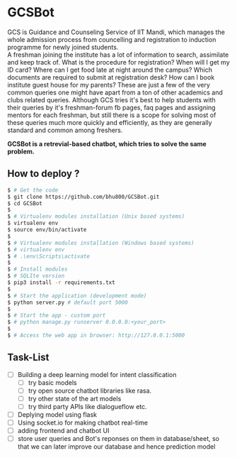 # GCSBot

GCS is Guidance and Counseling Service of IIT Mandi, which manages the whole admission process from councelling and registration to induction programme for newly joined students.  
A freshman joining the institute has a lot of information to search, assimilate and keep track of. What is the procedure for registration? When will I get my ID card? Where can I get food late at night around the campus? Which documents are required to submit at registration desk? How can I book institute guest house for my parents? These are just a few of the very common queries one might have apart from a ton of other academics and clubs related queries.
Although GCS tries it's best to help students with their queries by it's freshman-forum fb pages, faq pages and assigning mentors for each freshman, but still there is a scope for solving most of these queries much more quickly and efficiently, as they are generally standard and common among freshers.  

**GCSBot is a retrevial-based chatbot, which tries to solve the same problem.**

## How to deploy ?
```bash
$ # Get the code
$ git clone https://github.com/bhu800/GCSBot.git
$ cd GCSBot
$
$ # Virtualenv modules installation (Unix based systems)
$ virtualenv env
$ source env/bin/activate
$
$ # Virtualenv modules installation (Windows based systems)
$ # virtualenv env
$ # .\env\Scripts\activate
$
$ # Install modules
$ # SQLIte version
$ pip3 install -r requirements.txt
$
$ # Start the application (development mode)
$ python server.py # default port 5000
$
$ # Start the app - custom port
$ # python manage.py runserver 0.0.0.0:<your_port>
$
$ # Access the web app in browser: http://127.0.0.1:5000
```


## Task-List
- [ ] Building a deep learning model for intent classification
    - [ ] try basic models
    - [ ] try open source chatbot libraries like rasa.
    - [ ] try other state of the art models
    - [ ] try third party APIs like dialogueflow etc.
- [ ] Deplying model using flask
- [ ] Using socket.io for making chatbot real-time
- [ ] adding frontend and chatbot UI
- [ ] store user queries and Bot's reponses on them in database/sheet, so that we can later improve our database and hence prediction model
